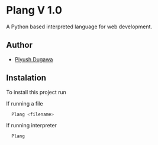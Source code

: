 
# Plang V 1.0

A Python based interpreted language for web development.


## Author

- [Piyush Dugawa](https://youtube.com/@piyushpdtechzone)


## Instalation 

To install this project run

If running a file
```bash
  Plang <filename>
```
If running interpreter
```bash
  Plang
```
